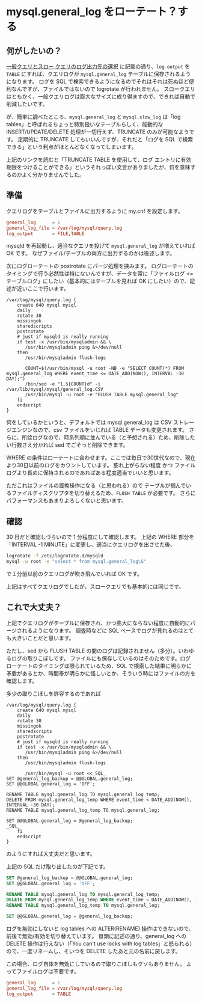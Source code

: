 # mysql.general_log をローテート？する

## 何がしたいの？

[一般クエリとスロー クエリのログ出力先の選択](http://mysql.stu.edu.tw/doc/refman/5.1/ja/log-tables.html) に記載の通り、`log-output` を `TABLE` にすれば、クエリログが `mysql.general_log` テーブルに保存されるようになります。
ログを SQL で検索できるようになるのでそれはそれは死ぬほど便利なんですが、ファイルではないので logrotate が行われません。
スロークエリはともかく、一般クエリログは膨大なサイズに成り得ますので、できれば自動で削減したいです。

が、簡単に調べたところ、`mysql.general_log` と `mysql.slow_log` は「log tables」と呼ばれるちょっと特別扱いなテーブルらしく、能動的な INSERT/UPDATE/DELETE 処理が一切行えず、TRUNCATE のみが可能なようです。
定期的に TRUNCATE してもいいんですが、それだと「ログを SQL で検索できる」という利点がほとんどなくなってしまいます。

上記のリンクを読むと「TRUNCATE TABLE を使用して、ログ エントリに有効期限をつけることができる」というそれっぽい文言がありましたが、何を意味するのかよく分かりませんでした。

## 準備

クエリログをテーブルとファイルに出力するように my.cnf を設定します。

```ini:/etc/my.cnf
general_log      = 1
general_log_file = /var/log/mysql/query.log
log_output       = FILE,TABLE
```

mysqld を再起動し、適当なクエリを投げて `mysql.general_log` が増えていれば OK です。
なぜファイル/テーブルの両方に出力するのかは後述します。


次にログローテートの postrotate にパージ処理を挟みます。
ログローテートのタイミングで行う必然性は特にないんですが、データを常に「ファイルログ <= テーブルログ」にしたい（基本的にはテーブルを見れば OK にしたい）ので、記述が近いここで行います。

```plain:/etc/logrotate.d/mysqld
/var/log/mysql/query.log {
    create 640 mysql mysql
    daily
    rotate 30
    missingok
    sharedscripts
    postrotate
    # just if mysqld is really running
    if test -x /usr/bin/mysqladmin && \
       /usr/bin/mysqladmin ping &>/dev/null
    then
       /usr/bin/mysqladmin flush-logs
       
       COUNT=$(/usr/bin/mysql -u root -NB -e "SELECT COUNT(*) FROM mysql.general_log WHERE event_time <= DATE_ADD(NOW(), INTERVAL -30 DAY);")
       /bin/sed -e "1,${COUNT}d" -i /var/lib/mysql/mysql/general_log.CSV
       /usr/bin/mysql -u root -e "FLUSH TABLE mysql.general_log"
    fi
    endscript
}
```

何をしているかというと、デフォルトでは mysql.general_log は CSV ストレージエンジンなので、csv ファイルをいじれば TABLE データも変更されます。
さらに、所詮ログなので、時系列順に並んでいる（と予想される）ため、削除したい行数さえ分かれば sed でごそっと削除できます。

WHERE の条件はローテートに合わせます。ここでは毎日で30世代なので、現在より30日以前のログをカウントしています。
膨れ上がらない程度 かつ ファイルログより長めに保持されるのであればある程度適当でいいと思います。

ただこれはファイルの置換操作になる（と思われる）ので テーブルが掴んでいるファイルディスクリプタを切り替えるため、`FLUSH TABLE` が必要です。
さらにパフォーマンスもあまりよろしくないと思います。

## 確認

30 日だと確認しづらいので 1 分程度にして確認します。
上記の WHERE 部分を「INTERVAL -1 MINUTE」に変更し、適当にクエリログを出させた後、

```bash
logrotate -f /etc/logrotate.d/mysqld
mysql -u root -e "select * from mysql.general_log\G"
```

で１分前以前のクエリログが吹き飛んでいれば OK です。

上記はすべてクエリログでしたが、スロークエリでも基本的には同じです。

## これで大丈夫？

上記でクエリログがテーブルに保存され、かつ膨大にならない程度に自動的にパージされるようになります。
調査時などに SQL ベースでログが見れるのはとても大きいことだと思います。

ただし、sed から FLUSH TABLE の間のログは記録されません（多分）。いわゆるログの取りこぼしです。
ファイルにも保存しているのはそのためです。ログローテートのタイミングは限られているため、SQL で検索した結果に明らかに矛盾があるとか、時間帯が明らかに怪しいとか、そういう時にはファイルの方を確認します。

多少の取りこぼしを許容するのであれば

```plain:/etc/logrotate.d/mysqld
/var/log/mysql/query.log {
    create 640 mysql mysql
    daily
    rotate 30
    missingok
    sharedscripts
    postrotate
    # just if mysqld is really running
    if test -x /usr/bin/mysqladmin && \
       /usr/bin/mysqladmin ping &>/dev/null
    then
       /usr/bin/mysqladmin flush-logs
       
       /usr/bin/mysql -u root <<_SQL_
SET @general_log_backup = @@GLOBAL.general_log;
SET @@GLOBAL.general_log = 'OFF';

RENAME TABLE mysql.general_log TO mysql.general_log_temp;
DELETE FROM mysql.general_log_temp WHERE event_time < DATE_ADD(NOW(), INTERVAL -30 DAY);
RENAME TABLE mysql.general_log_temp TO mysql.general_log;

SET @@GLOBAL.general_log = @general_log_backup;
_SQL_
    fi
    endscript
}
```

のようにすれば大丈夫だと思います。

上記の SQL だけ取り出したのが下記です。

```sql
SET @general_log_backup = @@GLOBAL.general_log;
SET @@GLOBAL.general_log = 'OFF';

RENAME TABLE mysql.general_log TO mysql.general_log_temp;
DELETE FROM mysql.general_log_temp WHERE event_time < DATE_ADD(NOW(), INTERVAL -30 DAY);
RENAME TABLE mysql.general_log_temp TO mysql.general_log;

SET @@GLOBAL.general_log = @general_log_backup;
```

ログを無効にしないと log tables への ALTER(RENAME) 操作はできないので、前後で無効/有効を切り替えています。
冒頭に記述の通り、general_log への DELETE 操作は行えない（「You can't use locks with log tables」と怒られる）ので、一度リネームし、そいつを DELETE したあと元の名前に戻します。

この場合、ログ自体を無効にしているので取りこぼしもクソもありません。
よってファイルログは不要です。

```ini:/etc/my.cnf
general_log      = 1
general_log_file = /var/log/mysql/query.log
log_output       = TABLE
```
